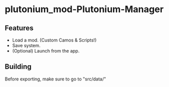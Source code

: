 # plutonium_mod-Plutonium-Manager
## Features
* Load a mod. (Custom Camos & Scripts!)
* Save system.
* (Optional) Launch from the app.
## Building
Before exporting, make sure to go to "src/data/"
